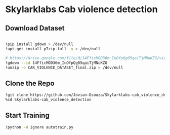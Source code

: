# Skylarklabs Cab violence detection

## Download Dataset
```bash

!pip install gdown > /dev/null
!apt-get install p7zip-full -y > /dev/null

# https://drive.google.com/file/d/14FficMOD36m_IuOfpQg05qaiTjMNuKZG/view?usp=sharing
!gdown --id 14FficMOD36m_IuOfpQg05qaiTjMNuKZG
!unzip -o CAR_VIOLENCE_DATASET_final.zip > /dev/null
```

## Clone the Repo
```bash
!git clone https://github.com/Jovian-Dsouza/Skylarklabs-cab_violence_detection
%cd Skylarklabs-cab_violence_detection
```

## Start Training
```bash
!python -W ignore autotrain.py
```
